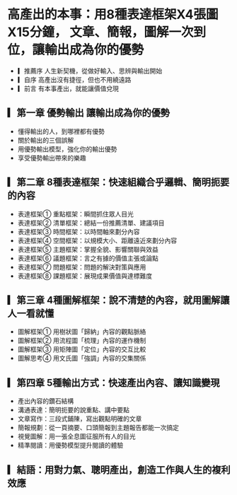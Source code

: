 # 高產出的本事：用8種表達框架X4張圖X15分鐘， 文章、簡報，圖解一次到位，讓輸出成為你的優勢
- ▎推薦序 人生新契機，從做好輸入、思辨與輸出開始
- ▎自序 高產出沒有捷徑，但也不用繞遠路
- ▎前言 有本事產出，就能讓價值兌現

## ▎第一章 優勢輸出 讓輸出成為你的優勢
- 懂得輸出的人，到哪裡都有優勢
- 關於輸出的三個誤解
- 用優勢輸出模型，強化你的輸出優勢
- 享受優勢輸出帶來的樂趣
 
## ▎第二章 8種表達框架：快速組織合乎邏輯、簡明扼要的內容
- 表達框架① 重點框架：瞬間抓住眾人目光
- 表達框架② 清單框架：總結一份推薦清單、建議項目
- 表達框架③ 時間框架：以時間軸來劃分內容
- 表達框架④ 空間框架：以規模大小、距離遠近來劃分內容
- 表達框架⑤ 主題框架：掌握全貌、影響關聯與效益
- 表達框架⑥ 議題框架：言之有據的價值主張或論點
- 表達框架⑦ 問題框架：問題的解決對策與應用
- 表達框架⑧ 課題框架：展現成果價值與達標難度
 
## ▎第三章 4種圖解框架：說不清楚的內容，就用圖解讓人一看就懂
- 圖解框架① 用樹狀圖「歸納」內容的觀點脈絡
- 圖解框架② 用流程圖「梳理」內容的運作機制
- 圖解框架③ 用矩陣圖「定位」內容的交互比較
- 圖解思考④ 用文氏圖「強調」內容的交集關係
 
## ▎第四章 5種輸出方式：快速產出內容、讓知識變現
- 產出內容的鑽石結構
- 溝通表達：簡明扼要的說重點、講中要點
- 文章寫作：三段式鋪陳，寫出觀點明確的文章
- 簡報規劃：從一頁摘要、口頭簡報到主題報告都能一次搞定
- 視覺圖解：用一張全息圖征服所有人的目光
- 精準閱讀：用優勢模型提升閱讀的體驗
 
## ▎結語：用對力氣、聰明產出，創造工作與人生的複利效應